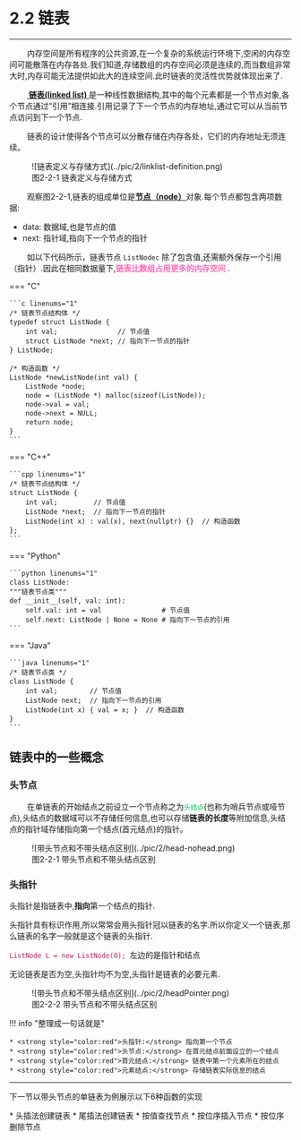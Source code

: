 # <strong>2.2 链表</strong>
<hr>
<p>&nbsp;&nbsp;&nbsp;&nbsp;&nbsp;&nbsp;&nbsp;&nbsp;内存空间是所有程序的公共资源,在一个复杂的系统运行环境下,空闲的内存空间可能散落在内存各处.我们知道,存储数组的内存空间必须是连续的,而当数组非常大时,内存可能无法提供如此大的连续空间.此时链表的灵活性优势就体现出来了.</p>
<p>&nbsp;&nbsp;&nbsp;&nbsp;&nbsp;&nbsp;&nbsp;&nbsp;<strong style="text-decoration:underline"> 链表(linked list) </strong>是一种线性数据结构,其中的每个元素都是一个节点对象,各个节点通过“引用”相连接.引用记录了下一个节点的内存地址,通过它可以从当前节点访问到下一个节点.</p>
<p>&nbsp;&nbsp;&nbsp;&nbsp;&nbsp;&nbsp;&nbsp;&nbsp;链表的设计使得各个节点可以分散存储在内存各处，它们的内存地址无须连续。</p>

<figure markdown="span">
  ![链表定义与存储方式](../pic/2/linklist-definition.png)
  <figcaption>图2-2-1 链表定义与存储方式</figcaption>
</figure>

<p>&nbsp;&nbsp;&nbsp;&nbsp;&nbsp;&nbsp;&nbsp;&nbsp;观察图2-2-1,链表的组成单位是<strong style="text-decoration:underline">节点（node）</strong>对象.每个节点都包含两项数据:</p>

* data: 数据域,也是节点的值
* next: 指针域,指向下一个节点的指针


&nbsp;&nbsp;&nbsp;&nbsp;&nbsp;&nbsp;&nbsp;&nbsp;如以下代码所示，链表节点 <code>ListNodec</code> 除了包含值,还需额外保存一个引用（指针）.因此在相同数据量下,<strong style="color:hotpink">链表比数组占用更多的内存空间</strong> .

=== "C"

    ```c linenums="1"
    /* 链表节点结构体 */
    typedef struct ListNode {
        int val;               // 节点值
        struct ListNode *next; // 指向下一节点的指针
    } ListNode;

    /* 构造函数 */
    ListNode *newListNode(int val) {
        ListNode *node;
        node = (ListNode *) malloc(sizeof(ListNode));
        node->val = val;
        node->next = NULL;
        return node;
    }
    ```


=== "C++"

    ```cpp linenums="1"
    /* 链表节点结构体 */
    struct ListNode {
        int val;         // 节点值
        ListNode *next;  // 指向下一节点的指针
        ListNode(int x) : val(x), next(nullptr) {}  // 构造函数
    };
    ```

=== "Python"

    ```python linenums="1"
    class ListNode:
    """链表节点类"""
    def __init__(self, val: int):
        self.val: int = val               # 节点值
        self.next: ListNode | None = None # 指向下一节点的引用
    ```

=== "Java"

    ```java linenums="1"
    /* 链表节点类 */
    class ListNode {
        int val;        // 节点值
        ListNode next;  // 指向下一节点的引用
        ListNode(int x) { val = x; }  // 构造函数
    }
    ```

## <strong>链表中的一些概念</strong>
### 头节点

<p>&nbsp;&nbsp;&nbsp;&nbsp;&nbsp;&nbsp;&nbsp;&nbsp;在单链表的开始结点之前设立一个节点称之为<code style="color: #00c853">头结点</code>(也称为哨兵节点或哑节点),头结点的数据域可以不存储任何信息,也可以存储<strong>链表的长度</strong>等附加信息,头结点的指针域存储指向第一个结点(首元结点)的指针。</p>

<figure markdown="span">
  ![带头节点和不带头结点区别](../pic/2/head-nohead.png)
  <figcaption>图2-2-1 带头节点和不带头结点区别</figcaption>
</figure>

### 头指针
<p>头指针是指链表中,<strong>指向</strong>第一个结点的指针.</p>
<p>头指针具有标识作用,所以常常会用头指针冠以链表的名字.所以你定义一个链表,那么链表的名字一般就是这个链表的头指针.</p>
<p><code style="color: #c3185d">ListNode L = new ListNode(0); </code>左边的是指针和结点</p>
<p>无论链表是否为空,头指针均不为空,头指针是链表的必要元素.</p>

<figure markdown="span">
  ![带头节点和不带头结点区别](../pic/2/headPointer.png)
  <figcaption>图2-2-2 带头节点和不带头结点区别</figcaption>
</figure>

!!! info "整理成一句话就是"

    * <strong style="color:red">头指针:</strong> 指向第一个节点
    * <strong style="color:red">头节点:</strong> 在首元结点前面设立的一个结点
    * <strong style="color:red">首元结点:</strong> 链表中第一个元素所在的结点
    * <strong style="color:red">元素结点:</strong> 存储链表实际信息的结点

<hr>

<p>下一节以带头节点的单链表为例展示以下6种函数的实现</p>
* 头插法创建链表
* 尾插法创建链表
* 按值查找节点
* 按位序插入节点
* 按位序删除节点











